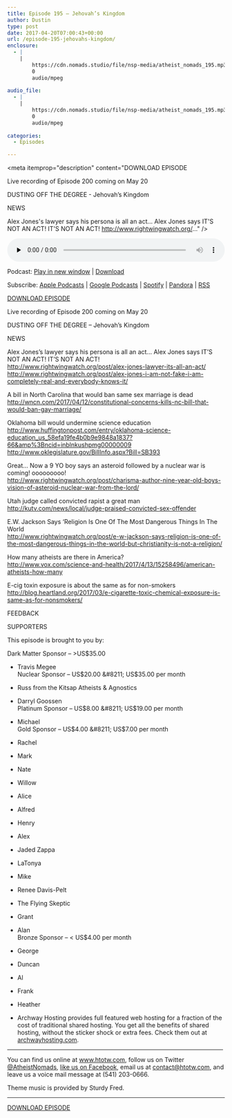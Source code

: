 ```yaml
---
title: Episode 195 – Jehovah’s Kingdom
author: Dustin
type: post
date: 2017-04-20T07:00:43+00:00
url: /episode-195-jehovahs-kingdom/
enclosure:
  - |
    |
        https://cdn.nomads.studio/file/nsp-media/atheist_nomads_195.mp3
        0
        audio/mpeg
        
audio_file:
  - |
    |
        https://cdn.nomads.studio/file/nsp-media/atheist_nomads_195.mp3
        0
        audio/mpeg
        
categories:
  - Episodes

---
```

<div itemscope itemtype="http://schema.org/AudioObject">
  <meta itemprop="name" content="Episode 195 &#8211; Jehovah’s Kingdom" />
  
  <meta itemprop="uploadDate" content="2017-04-20T01:00:43-06:00" />
  
  <meta itemprop="encodingFormat" content="audio/mpeg" />
  
  <meta itemprop="description" content="DOWNLOAD EPISODE

Live recording of Episode 200 coming on May 20

DUSTING OFF THE DEGREE - Jehovah’s Kingdom

NEWS

Alex Jones's lawyer says his persona is all an act... Alex Jones says IT'S NOT AN ACT! IT'S NOT AN ACT!
http://www.rightwingwatch.org/..." />
  
  <meta itemprop="contentUrl" content="https://dts.podtrac.com/redirect.mp3/cdn.nomads.studio/file/nsp-media/atheist_nomads_195.mp3" />
  </p> 
  
  <div class="powerpress_player" id="powerpress_player_8458">
    <audio class="wp-audio-shortcode" id="audio-1528-202" preload="none" style="width: 100%;" controls="controls"><source type="audio/mpeg" src="https://dts.podtrac.com/redirect.mp3/cdn.nomads.studio/file/nsp-media/atheist_nomads_195.mp3?_=202" /><a href="https://dts.podtrac.com/redirect.mp3/cdn.nomads.studio/file/nsp-media/atheist_nomads_195.mp3">https://dts.podtrac.com/redirect.mp3/cdn.nomads.studio/file/nsp-media/atheist_nomads_195.mp3</a></audio>
  </div>
</div>

<p class="powerpress_links powerpress_links_mp3">
  Podcast: <a href="https://dts.podtrac.com/redirect.mp3/cdn.nomads.studio/file/nsp-media/atheist_nomads_195.mp3" class="powerpress_link_pinw" target="_blank" title="Play in new window" onclick="return powerpress_pinw('https://htotw.com/?powerpress_pinw=1528-podcast');" rel="nofollow">Play in new window</a> | <a href="https://dts.podtrac.com/redirect.mp3/cdn.nomads.studio/file/nsp-media/atheist_nomads_195.mp3" class="powerpress_link_d" title="Download" rel="nofollow" download="atheist_nomads_195.mp3">Download</a>
</p>

<p class="powerpress_links powerpress_subscribe_links">
  Subscribe: <a href="https://podcasts.apple.com/us/podcast/humanists-take-on-the-world/id530050098?mt=2&ls=1" class="powerpress_link_subscribe powerpress_link_subscribe_itunes" target="_blank" title="Subscribe on Apple Podcasts" rel="nofollow">Apple Podcasts</a> | <a href="https://www.google.com/podcasts?feed=aHR0cDovL2F0aGVpc3Rub21hZHMubGlic3luLmNvbS9yc3M%3D" class="powerpress_link_subscribe powerpress_link_subscribe_googleplay" target="_blank" title="Subscribe on Google Podcasts" rel="nofollow">Google Podcasts</a> | <a href="https://open.spotify.com/show/3LzK2xZGike6Tc1GEMtMbr?si=LieN9SNuTpq96smuaUsH8A" class="powerpress_link_subscribe powerpress_link_subscribe_spotify" target="_blank" title="Subscribe on Spotify" rel="nofollow">Spotify</a> | <a href="https://www.pandora.com/podcast/atheist-nomads/PC:10122?corr=62071012&part=ug" class="powerpress_link_subscribe powerpress_link_subscribe_pandora" target="_blank" title="Subscribe on Pandora" rel="nofollow">Pandora</a> | <a href="https://htotw.com/feed/podcast/" class="powerpress_link_subscribe powerpress_link_subscribe_rss" target="_blank" title="Subscribe via RSS" rel="nofollow">RSS</a>
</p>

<center>
</center>

<a href="https://dts.podtrac.com/redirect.mp3/cdn.nomads.studio/file/nsp-media/atheist_nomads_195.mp3" target="_blank" rel="noopener">DOWNLOAD EPISODE</a>

Live recording of Episode 200 coming on May 20

DUSTING OFF THE DEGREE &#8211; Jehovah’s Kingdom

NEWS

Alex Jones&#8217;s lawyer says his persona is all an act&#8230; Alex Jones says IT&#8217;S NOT AN ACT! IT&#8217;S NOT AN ACT!  
<a href="http://www.rightwingwatch.org/post/alex-jones-lawyer-its-all-an-act/" target="_blank" rel="noopener">http://www.rightwingwatch.org/post/alex-jones-lawyer-its-all-an-act/</a>  
<a href="http://www.rightwingwatch.org/post/alex-jones-i-am-not-fake-i-am-completely-real-and-everybody-knows-it/" target="_blank" rel="noopener">http://www.rightwingwatch.org/post/alex-jones-i-am-not-fake-i-am-completely-real-and-everybody-knows-it/</a>

A bill in North Carolina that would ban same sex marriage is dead  
<a href="http://wncn.com/2017/04/12/constitutional-concerns-kills-nc-bill-that-would-ban-gay-marriage/" target="_blank" rel="noopener">http://wncn.com/2017/04/12/constitutional-concerns-kills-nc-bill-that-would-ban-gay-marriage/</a>

Oklahoma bill would undermine science education  
<a href="http://www.huffingtonpost.com/entry/oklahoma-science-education_us_58efa19fe4b0b9e9848a1837?66&amp%3Bncid=inblnkushpmg00000009" target="_blank" rel="noopener">http://www.huffingtonpost.com/entry/oklahoma-science-education_us_58efa19fe4b0b9e9848a1837?66&amp%3Bncid=inblnkushpmg00000009</a>  
<a href="http://www.oklegislature.gov/BillInfo.aspx?Bill=SB393" target="_blank" rel="noopener">http://www.oklegislature.gov/BillInfo.aspx?Bill=SB393</a>

Great&#8230; Now a 9 YO boy says an asteroid followed by a nuclear war is coming! ooooooooo!  
<a href="http://www.rightwingwatch.org/post/charisma-author-nine-year-old-boys-vision-of-asteroid-nuclear-war-from-the-lord/" target="_blank" rel="noopener">http://www.rightwingwatch.org/post/charisma-author-nine-year-old-boys-vision-of-asteroid-nuclear-war-from-the-lord/</a>

Utah judge called convicted rapist a great man  
<a href="http://kutv.com/news/local/judge-praised-convicted-sex-offender" target="_blank" rel="noopener">http://kutv.com/news/local/judge-praised-convicted-sex-offender</a>

E.W. Jackson Says &#8216;Religion Is One Of The Most Dangerous Things In The World  
<a href="http://www.rightwingwatch.org/post/e-w-jackson-says-religion-is-one-of-the-most-dangerous-things-in-the-world-but-christianity-is-not-a-religion/" target="_blank" rel="noopener">http://www.rightwingwatch.org/post/e-w-jackson-says-religion-is-one-of-the-most-dangerous-things-in-the-world-but-christianity-is-not-a-religion/</a>

How many atheists are there in America?  
<a href="http://www.vox.com/science-and-health/2017/4/13/15258496/american-atheists-how-many" target="_blank" rel="noopener">http://www.vox.com/science-and-health/2017/4/13/15258496/american-atheists-how-many</a>

E-cig toxin exposure is about the same as for non-smokers  
<a href="http://blog.heartland.org/2017/03/e-cigarette-toxic-chemical-exposure-is-same-as-for-nonsmokers/" target="_blank" rel="noopener">http://blog.heartland.org/2017/03/e-cigarette-toxic-chemical-exposure-is-same-as-for-nonsmokers/</a>

FEEDBACK

SUPPORTERS

This episode is brought to you by:

Dark Matter Sponsor &#8211; >US$35.00  
* Travis Megee  
Nuclear Sponsor &#8211; US$20.00 &#8211; US$35.00 per month  
* Russ from the Kitsap Atheists & Agnostics  
* Darryl Goossen  
Platinum Sponsor &#8211; US$8.00 &#8211; US$19.00 per month  
* Michael  
Gold Sponsor &#8211; US$4.00 &#8211; US$7.00 per month  
* Rachel  
* Mark  
* Nate  
* Willow  
* Alice  
* Alfred  
* Henry  
* Alex  
* Jaded Zappa  
* LaTonya  
* Mike  
* Renee Davis-Pelt  
* The Flying Skeptic  
* Grant  
* Alan  
Bronze Sponsor &#8211; < US$4.00 per month  
* George  
* Duncan  
* Al  
* Frank  
* Heather

* Archway Hosting provides full featured web hosting for a fraction of the cost of traditional shared hosting. You get all the benefits of shared hosting, without the sticker shock or extra fees. Check them out at <a href="http://archwayhosting.com/" target="_blank" rel="noopener">archwayhosting.com</a>.

<hr width="500" />

You can find us online at <a href="https://www.htotw.com/" target="_blank" rel="noopener">www.htotw.com</a>, follow us on Twitter <a href="https://twitter.com/AtheistNomads" target="_blank" rel="noopener">@AtheistNomads</a>, <a href="https://htotw.com/facebook" target="_blank" rel="noopener">like us on Facebook</a>, email us at <contact@htotw.com>, and leave us a voice mail message at (541) 203-0666.

Theme music is provided by Sturdy Fred.

<hr width="”500”" />

<a href="https://dts.podtrac.com/redirect.mp3/cdn.nomads.studio/file/nsp-media/atheist_nomads_195.mp3" target="_blank" rel="noopener">DOWNLOAD EPISODE</a>